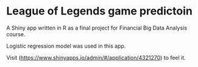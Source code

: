 # League of Legends game predictoin

A Shiny app written in R as a final project for Financial Big Data Analysis course.

Logistic regression model was used in this app.

Visit (https://www.shinyapps.io/admin/#/application/4321270) to feel it.
